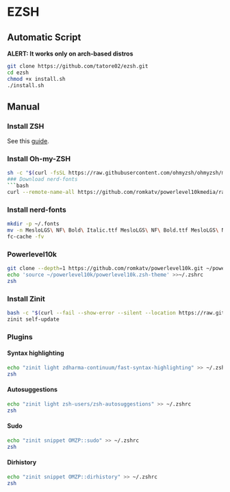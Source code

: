 # EZSH

## Automatic Script
**ALERT: It works only on arch-based distros**
```bash
git clone https://github.com/tatore02/ezsh.git
cd ezsh
chmod +x install.sh
./install.sh
```

## Manual
### Install ZSH
See this [guide](https://github.com/ohmyzsh/ohmyzsh/wiki/Installing-ZSH).
### Install Oh-my-ZSH
```bash
sh -c "$(curl -fsSL https://raw.githubusercontent.com/ohmyzsh/ohmyzsh/master/tools/install.sh)"```
### Download nerd-fonts
```bash
curl --remote-name-all https://github.com/romkatv/powerlevel10kmedia/raw/master/{MesloLGS%20NF%20Regular.ttf,MesloLGS%20NF%20Bold.ttf,MesloLGS%20NF%20Italic.ttf,MesloLGS%20NF%20Bold%20Italic.ttf}
```
### Install nerd-fonts
```bash
mkdir -p ~/.fonts
mv -n MesloLGS\ NF\ Bold\ Italic.ttf MesloLGS\ NF\ Bold.ttf MesloLGS\ NF\ Italic.ttf MesloLGS\ NF\ Regular.ttf ~/.fonts
fc-cache -fv
```
### Powerlevel10k
```bash
git clone --depth=1 https://github.com/romkatv/powerlevel10k.git ~/powerlevel10k
echo 'source ~/powerlevel10k/powerlevel10k.zsh-theme' >>~/.zshrc
zsh
```

### Install Zinit
```bash
bash -c "$(curl --fail --show-error --silent --location https://raw.githubusercontent.com/zdharma-continuum/zinit/HEAD/scripts/install.sh)"
zinit self-update
```
### Plugins
#### Syntax highlighting
```bash
echo "zinit light zdharma-continuum/fast-syntax-highlighting" >> ~/.zshrc
zsh
```
#### Autosuggestions
```bash
echo "zinit light zsh-users/zsh-autosuggestions" >> ~/.zshrc
zsh
```
#### Sudo
```bash
echo "zinit snippet OMZP::sudo" >> ~/.zshrc
zsh
```
#### Dirhistory
```bash
echo "zinit snippet OMZP::dirhistory" >> ~/.zshrc
zsh
```

